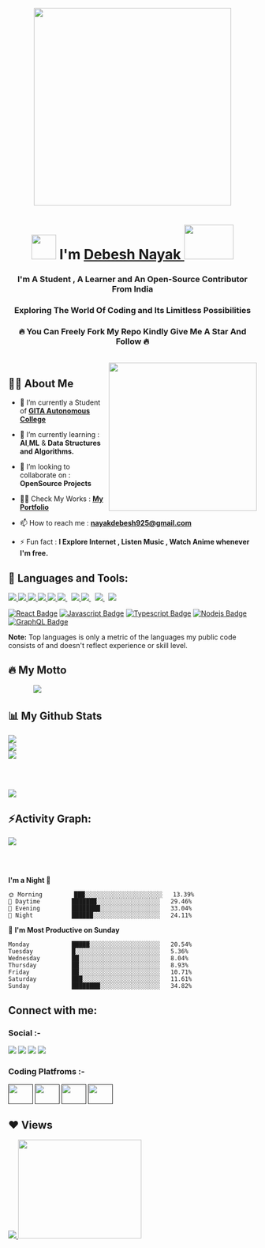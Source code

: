 <p align="center">
  <img src="https://media.tenor.com/3bTxZ4HdrysAAAAd/pixels-neon.gif" width="400px">
</p>

<h1 align="center"> <img src="https://cdn3.emoji.gg/emojis/wavegif_1860.gif" width="50px" height="50px" style="max-width:100%;">  I'm <a href="#"> Debesh Nayak </a> <img src="https://professionallogodesigner.in/wp-content/uploads/2020/01/1-1.gif" width="100px" height="70px"></h1>
<h3 align="center">I'm A Student , A Learner and An Open-Source Contributor From India</h3>
<h3 align="center">Exploring The World Of Coding and Its Limitless Possibilities</h3>
<h3 align="center">🔥 You Can Freely Fork My Repo Kindly Give Me A Star And Follow 🔥</h3>
<br>

<img align='right' src="https://i.pinimg.com/originals/f2/74/6a/f2746ae177a5f4bcb59cf08c8d164b13.gif" width="300">

## 🙋‍♂️ About Me

- 🔭 I’m currently a Student of  **[GITA Autonomous College](https://gita.edu.in/)**

- 🌱 I’m currently learning : **AI**,**ML** & **Data Structures and Algorithms.**

- 👯 I’m looking to collaborate on : **OpenSource Projects**

- 👨‍💻 Check My Works : **[My Portfolio](https://athex-uchiha.tiiny.site/)**

- 📫 How to reach me : **nayakdebesh925@gmail.com**

- ⚡ Fun fact : **I Explore Internet , Listen Music , Watch Anime whenever I'm free.**

## 🚀 Languages and Tools:

<p align="left"> 
    <a href="https://www.cprogramming.com/"> <img src="https://img.icons8.com/color/48/000000/c-programming.png"/> </a>
    <a href="https://www.cprogramming.com/" target="_blank"> <img src="https://img.icons8.com/color/48/000000/c-plus-plus-logo.png"/> </a>
    <a href="https://www.python.org/" target="_blank"> <img src="https://img.icons8.com/color/48/000000/python--v1.png"/> </a> 
    <a href="https://html.com/" target="_blank"> <img src="https://img.icons8.com/color/48/000000/html-5--v1.png"/> </a> 
    <a href="https://web.dev/learn/css/"> <img src="https://img.icons8.com/color/48/000000/css3.png"/> </a> 
    <a style="padding-right:8px;" href="https://www.mysql.com/" target="_blank"> <img src="https://img.icons8.com/fluent/50/000000/mysql-logo.png"/> </a> 
    <a href="https://www.javascript.com/"> <img src="https://img.icons8.com/color/48/000000/javascript--v1.png"/> </a> 
    <a href="https://www.python.org" target="_blank"> </a> 
    <a style="padding-right:8px;" href="https://jupyter.org/" target="_blank"> <img src="https://img.icons8.com/fluency/48/000000/jupyter.png"/> </a>
    <a style="padding-right:8px;" href="https://flask.palletsprojects.com/en/2.2.x/" target="_blank"> <img src="https://img.icons8.com/nolan/64/flask.png"/> </a>
    <a href="https://www.cloudskillsboost.google/" target="_blank"> <img src="https://img.icons8.com/color/48/000000/google-cloud.png"/> </a> 
</p>

[![React Badge](https://img.shields.io/badge/-React-0A05BA?style=for-the-badge&labelColor=black&logo=react&logoColor=0A05BA)](#)  [![Javascript Badge](https://img.shields.io/badge/-Javascript-AB0718?style=for-the-badge&labelColor=black&logo=javascript&logoColor=AB0718)](#) [![Typescript Badge](https://img.shields.io/badge/-Typescript-007acc?style=for-the-badge&labelColor=black&logo=typescript&logoColor=007acc)](#) [![Nodejs Badge](https://img.shields.io/badge/-Nodejs-3C873A?style=for-the-badge&labelColor=black&logo=node.js&logoColor=3C873A)](#) [![GraphQL Badge](https://img.shields.io/badge/-GraphQl-e535ab?style=for-the-badge&labelColor=black&logo=node.js&logoColor=e535ab)](#)
<br/>

<b>Note:</b> Top languages is only a metric of the languages my public code consists of and doesn't reflect experience or skill level.

## 🔥 My Motto
&nbsp; &nbsp; &nbsp; &nbsp; &nbsp; &nbsp;&nbsp; <img  src="https://readme-typing-svg.herokuapp.com?font=Soucre+Code+Pro&duration=1700&color=822382&background=000000&multiline=true&width=650&height=220&lines=while(true);..+brain.init();..+if(+world.contains(open_source));....+superusr_adm(Debesh@09);...+s+%3D+open_source.login(AthexDev);....+s.explore();....+s.learn();....+s.contribute()"/>







## 📊 My Github Stats

![](https://github-readme-stats.vercel.app/api?username=Athexdev&theme=merko&hide_border=false&include_all_commits=false&count_private=false)<br/>
![](https://nirzak-streak-stats.vercel.app/?user=Athexdev&theme=merko&hide_border=false)<br/>
![](https://github-readme-stats.vercel.app/api/top-langs/?username=Athexdev&theme=merko&hide_border=false&include_all_commits=false&count_private=false&layout=compact)





<br/>
<br/>

<img src="https://user-images.githubusercontent.com/73097560/115834477-dbab4500-a447-11eb-908a-139a6edaec5c.gif"><h2 align="left">⚡Activity Graph:</h2>
<img align="center" src="https://github-readme-activity-graph.vercel.app/graph?username=Athexdev&theme=github"/>

<br/>
<br/>

**I'm a Night 🦉** 

```text
🌞 Morning         ███░░░░░░░░░░░░░░░░░░░░░░   13.39% 
🌆 Daytime         ███████░░░░░░░░░░░░░░░░░░   29.46% 
🌃 Evening         ████████░░░░░░░░░░░░░░░░░   33.04% 
🌙 Night           ██████░░░░░░░░░░░░░░░░░░░   24.11%

```
📅 **I'm Most Productive on Sunday** 

```text
Monday            █████░░░░░░░░░░░░░░░░░░░░   20.54% 
Tuesday           █░░░░░░░░░░░░░░░░░░░░░░░░   5.36% 
Wednesday         ██░░░░░░░░░░░░░░░░░░░░░░░   8.04% 
Thursday          ██░░░░░░░░░░░░░░░░░░░░░░░   8.93% 
Friday            ██░░░░░░░░░░░░░░░░░░░░░░░   10.71% 
Saturday          ███░░░░░░░░░░░░░░░░░░░░░░   11.61% 
Sunday            ████████░░░░░░░░░░░░░░░░░   34.82%

```


## Connect with me:

### Social :- 
<p align="left">

<a href = "https://www.linkedin.com/in/debesh-nayak-247252369"><img src="https://img.icons8.com/fluent/48/000000/linkedin.png"/></a>
<a href = "https://discord.gg/gwUyHDbV"><img src="https://img.icons8.com/fluent/48/000000/discord.png"/></a>
<a href = "https://www.instagram.com/_.athex._09?igsh=MXNlM2hmZTB6YTZiMg=="><img src="https://img.icons8.com/fluent/48/000000/instagram-new.png"/></a>
<a href = "https://www.facebook.com/share/19qhVBFdmY/"><img src="https://img.icons8.com/color/48/000000/facebook-new.png"/></a>

</p>

### Coding Platfroms :- 
<p align="left">
<a href = ""><img align="center"
                        src="https://cdn.jsdelivr.net/npm/simple-icons@3.1.0/icons/codechef.svg"
                        height="40" width="50" /></a>
<a href = ""><img align="center"
                        src="https://github.com/rahuldkjain/github-profile-readme-generator/blob/master/src/images/icons/Social/hackerrank.svg"
                        height="40" width="50" /></a>
<a href = ""><img align="center"
                        src="https://github.com/rahuldkjain/github-profile-readme-generator/blob/master/src/images/icons/Social/leet-code.svg"
                        height="40" width="50" /></a>
 <a href = ""><img align="center"
                        src="https://github.com/rahuldkjain/github-profile-readme-generator/blob/master/src/images/icons/Social/geeks-for-geeks.svg"
                        height="40" width="50" /></a>
 
</p>
 
## ❤ Views 
<a href="https://github.com/Meghna-DAS/github-profile-views-counter">
    <img src="https://komarev.com/ghpvc/?username=TridibD004">
</a>
  <img width="250" height="200" src="https://media.giphy.com/media/lb5njh6zDXFauXpBtC/giphy.gif">
</p>
